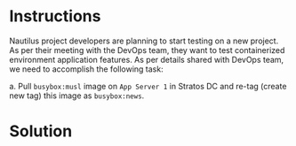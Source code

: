 # Instructions

Nautilus project developers are planning to start testing on a new project. As per their meeting with the DevOps team, they want to test containerized environment application features. As per details shared with DevOps team, we need to accomplish the following task:

a.  Pull `busybox:musl` image on `App Server 1` in Stratos DC and re-tag (create new tag) this image as `busybox:news`.

# Solution
